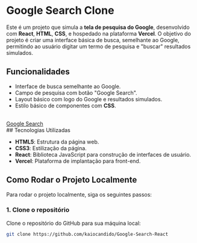 # Google Search Clone

Este é um projeto que simula a **tela de pesquisa do Google**, desenvolvido com **React**, **HTML**, **CSS**, e hospedado na plataforma **Vercel**. O objetivo do projeto é criar uma interface básica de busca, semelhante ao Google, permitindo ao usuário digitar um termo de pesquisa e "buscar" resultados simulados.

## Funcionalidades

- Interface de busca semelhante ao Google.
- Campo de pesquisa com botão "Google Search".
- Layout básico com logo do Google e resultados simulados.
- Estilo básico de componentes com **CSS**.
<br>
<a href="https://google-search-react-brown.vercel.app/">Google Search</a>
<br>
## Tecnologias Utilizadas

- **HTML5**: Estrutura da página web.
- **CSS3**: Estilização da página.
- **React**: Biblioteca JavaScript para construção de interfaces de usuário.
- **Vercel**: Plataforma de implantação para front-end.

## Como Rodar o Projeto Localmente

Para rodar o projeto localmente, siga os seguintes passos:

### 1. Clone o repositório

Clone o repositório do GitHub para sua máquina local:

```bash
git clone https://github.com/kaiocandido/Google-Search-React
